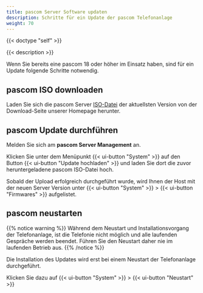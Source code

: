 ```yaml
---
title: pascom Server Software updaten
description: Schritte für ein Update der pascom Telefonanlage
weight: 70
---
```


{{< doctype "self" >}}

{{< description >}}

Wenn Sie bereits eine pascom 18 oder höher im Einsatz haben, sind für ein Update folgende Schritte notwendig. 

## pascom ISO downloaden

Laden Sie sich die pascom Server [ISO-Datei](https://www.pascom.net/de/downloads/) der aktuellsten Version von der Download-Seite unserer Homepage herunter.

## pascom Update durchführen

Melden Sie sich am **pascom Server Management** an.

Klicken Sie unter dem Menüpunkt {{< ui-button "System" >}} auf den Button {{< ui-button "Update hochladen" >}} und laden Sie dort die zuvor heruntergeladene pascom ISO-Datei hoch.

Sobald der Upload erfolgreich durchgeführt wurde, wird Ihnen der Host mit der neuen Server Version unter {{< ui-button "System" >}} > {{< ui-button "Firmwares" >}} aufgelistet.

## pascom neustarten

{{% notice warning %}}
Während dem Neustart und Installationsvorgang der Telefonanlage, ist die Telefonie nicht möglich und alle laufenden Gespräche werden beendet. Führen Sie den Neustart daher nie im laufenden Betrieb aus.
{{% /notice %}}

Die Installation des Updates wird erst bei einem Neustart der Telefonanlage durchgeführt.

Klicken Sie dazu auf {{< ui-button "System" >}} > {{< ui-button "Neustart" >}}
